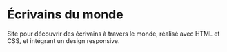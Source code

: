 <h1>Écrivains du monde</h1>
<p>Site pour découvrir des écrivains à travers le monde, réalisé avec HTML et CSS, et intégrant un design responsive.</p>
